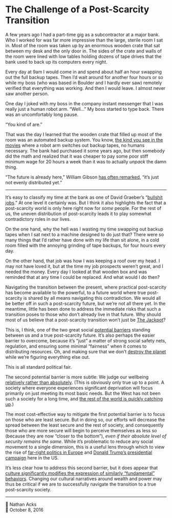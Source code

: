 # The Challenge of a Post-Scarcity Transition

A few years ago I had a part-time gig as a subcontractor at a major bank. Who I worked for was far more impressive than the large, sterile room I sat in. Most of the room was taken up by an enormous wooden crate that sat between my desk and the only door in. The sides of the crate and walls of the room were lined with low tables holding dozens of tape drives that the bank used to back up its computers every night.

Every day at 9am I would come in and spend about half an hour swapping out the full backup tapes. Then I’d wait around for another four hours or so while my boss (who was based in Boulder and I hardly ever saw) remotely verified that everything was working. And then I would leave. I almost never saw another person.

One day I joked with my boss in the company instant messenger that I was really just a human robot arm. “Well…” My boss started to type back. There was an uncomfortably long pause.

“You kind of are.”

That was the day I learned that the wooden crate that filled up most of the room was an automated backup system. You know, [the kind you see in the movies](https://www.youtube.com/watch?v=2efhrCxI4J0&t=1m51s) where a robot arm switches out backup tapes, no humans necessary. The bank had purchased it some years ago, but then somebody did the math and realized that it was cheaper to pay some poor stiff minimum wage for 20 hours a week than it was to actually *unpack* the damn thing.

“The future is already here,” William Gibson [has often remarked](https://en.wikiquote.org/wiki/William_Gibson#Quotes), “it’s just not evenly distributed yet.”

- - - -

It’s easy to classify my time at the bank as one of David Graeber’s “[bullshit jobs](http://strikemag.org/bullshit-jobs/).” At one level it certainly was. But I think it also highlights the fact that a post-scarcity world is only here right now for *some* people. For the rest of us, the uneven distribution of post-scarcity leads it to play somewhat contradictory roles in our lives.

On the one hand, why the hell was I wasting my time swapping out backup tapes when I sat next to a machine designed to do just that? There were so many things that I’d rather have done with my life than sit alone, in a cold room filled with the annoying grinding of tape backups, for four hours every day.

On the other hand, that job was how I was keeping a roof over my head. I may not have loved it, but at the time my job prospects weren’t great, and I needed the money. Every day I looked at that wooden box and was reminded that at any time I could be replaced. And what would I do then?

Navigating the transition between the present, where practical post-scarcity has become available to the powerful, to a future world where true post-scarcity is shared by all means navigating this contradiction. We would all be better off in such a post-scarcity future, but we’re not all there yet. In the meantime, little has been done to address the immediate risks that such a transition poses to those who don’t already live in that future. Why should most of us believe that a post-scarcity transition won’t just be [The Jackpot](http://io9.gizmodo.com/william-gibson-on-the-apocalypse-america-and-the-peri-1656659382)?

This is, I think, one of the two great social [potential barriers](https://en.wikipedia.org/wiki/Activation_energy) standing between us and a true post-scarcity future. It’s also perhaps the easier barrier to overcome, because it’s “just” a matter of strong social safety nets, regulation, and ensuring some minimal “fairness” when it comes to distributing resources. Oh, and making sure that we don’t [destroy the planet](http://www.rollingstone.com/politics/news/the-point-of-no-return-climate-change-nightmares-are-already-here-20150805) while we’re figuring everything else out.

This is all standard political fair.

The second potential barrier is more subtle: We judge our wellbeing [relatively rather than absolutely](http://www.telegraph.co.uk/news/science/science-news/3315638/Relative-wealth-makes-you-happier.html). (This is obviously only true up to a point. A society where everyone experiences significant deprivation will focus primarily on just meeting its most basic needs. But the West has not been such a society for a long time, and [the rest of the world is quickly catching up](https://www.theguardian.com/global-development/datablog/2015/jul/06/what-millennium-development-goals-achieved-mdgs).)

The most cost-effective way to mitigate the first potential barrier is to focus on those who are least secure. But in doing so, our efforts will decrease the spread between the least secure and the rest of society, and consequently those who are more secure will begin to perceive themselves as less so (because they are now “closer to the bottom”), *even if their absolute level of security remains the same*. While it’s problematic to reduce any social movement to a single dimension, this is a useful lens through which to view the rise of [far-right politics in Europe](http://www.economist.com/blogs/graphicdetail/2016/05/daily-chart-18) and [Donald Trump’s presidential campaign](http://www.theamericanconservative.com/dreher/trump-us-politics-poor-whites/) here in the US.

It’s less clear how to address this second barrier, but it does appear that [culture significantly modifies the expression of similarly “fundamental” behaviors](https://psmag.com/we-aren-t-the-world-535ec03f2d45). Changing our cultural narratives around wealth and power may thus be critical if we are to successfully navigate the transition to a true post-scarcity society.

- - - -

👤 Nathan Acks  
📅 October 8, 2016
